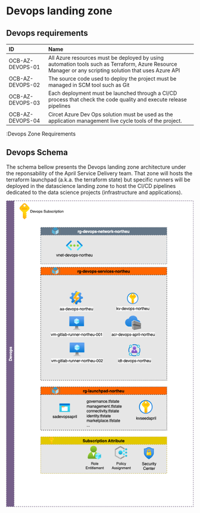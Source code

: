 # Devops landing zone

## Devops requirements

| ID                              | Name                                                                               |
| :------------------------------ | :--------------------------------------------------------------------------------- |
| OCB-AZ-DEVOPS-01                | All Azure resources must be deployed by using automation tools such as Terraform, Azure Resource Manager or any scripting solution that uses Azure API |
| OCB-AZ-DEVOPS-02                | The source code used to deploy the project must be managed in SCM tool such as Git |
| OCB-AZ-DEVOPS-03                | Each deployment must be launched through a CI/CD process that check the code quality and execute release pipelines |
| OCB-AZ-DEVOPS-04                | Circet Azure Dev Ops solution must be used as the application management live cycle tools of the project.|

:Devops Zone Requirements

## Devops Schema

The schema bellow presents the Devops landing zone architecture under the reponsability of the April Service Delivery team. That zone will hosts
the terraform launchpad (a.k.a. the terraform state) but specific runners will be deployed in the datascience landing zone to host the CI/CD pipelines
dedicated to the data science projects (infrastructure and applications).

![Devops landing zone](./assets/3.6-devops/schema-devops.png)
